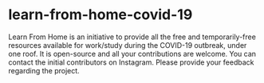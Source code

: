 # learn-from-home-covid-19

Learn From Home is an initiative to provide all the free and temporarily-free resources available for work/study during the COVID-19 outbreak, under one roof. It is open-source and all your contributions are welcome. You can contact the initial contributors on Instagram.
Please provide your feedback regarding the project.